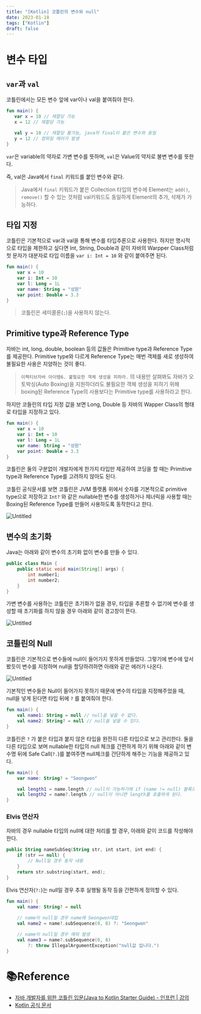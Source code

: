```yaml
---
title: "[Kotlin] 코틀린의 변수와 null"
date: 2023-01-18
tags: ["Kotlin"]
draft: false
---
```

# 변수 타입

## `var`과 `val`

코틀린에서는 모든 변수 앞에 var이나 val을 붙여줘야 한다.

```kotlin
fun main() {
   var x = 10 // 재할당 가능
   x = 12 // 재할당 가능

   val y = 10 // 재할당 불가능, java의 final이 붙은 변수와 동일
   y = 12 // 컴파일 에러가 발생
}
```

`var`은 variable의 약자로 가변 변수를 뜻하며, `val`은 Value의 약자로 불변 변수를 뜻한다.

즉, val은 Java에서 `final` 키워드를 붙인 변수와 같다.

> Java에서 `final` 키워드가 붙은 Collection 타입의 변수에 Element는 `add()`, `remove()` 할 수 있는 것처럼 val키워드도 동일하게 Element의 추가, 삭제가 가능하다.
>

## 타입 지정

코틀린은 기본적으로 var과 val을 통해 변수를 타입추론으로 사용한다. 하지만 명시적으로 타입을 제한하고 싶다면 Int, String, Double과 같이 자바의 Warpper Class처럼 첫 문자가 대분자로 타입 이름을 `var i: Int = 10` 와 같이 붙여주면 된다.

```kotlin
fun main() {
    var x = 10
    var i: Int = 10
    var l: Long = 1L
    var name: String = "성원"
    var point: Double = 3.3
}
```

> 코틀린은 세미콜론(`;`)을 사용하지 않는다.
>

## Primitive type과 Reference Type

자바는 int, long, double, boolean 등의 값들은 Primitive type과 Reference Type를 제공한다. Primitive type와 다르게 Reference Type는 매번 객체를 새로 생성하여 불필요한 사용은 지양하는 것이 좋다.

> `이펙티브자바 아이템6. 불필요한 객체 생성을 피하라.` 의 내용만 살펴봐도 자바가 오토박싱(Auto Boxing)을 지원하더라도 불필요한 객체 생성을 피하기 위해 boxing된 Reference Type의 사용보다는 Primitive type를 사용하라고 한다.
>

하지만 코들린의 타입 지정 값을 보면 Long, Double 등 자바의 Wapper Class의 형태로 타입을 지정하고 있다.

```kotlin
fun main() {
    var x = 10
    var i: Int = 10
    var l: Long = 1L
    var name: String = "성원"
    var point: Double = 3.3
}
```

코틀린은 둘의 구분없이 개발자에게 한가지 타입만 제공하여 코딩을 할 때는 Primitive type과 Reference Type를 고려하지 않아도 된다.

코틀린 공식문서를 보면 코틀린은 JVM 플랫폼 위에서 숫자를 기본적으로 primitive type으로 저장하고 `Int?` 와 같은 nullable한 변수를 생성하거나 제너릭을 사용할 때는 Boxing된 Reference Type를 만들어 사용하도록 동작한다고 한다.

![Untitled](https://s3-us-west-2.amazonaws.com/secure.notion-static.com/f92e63b0-e942-4e38-9658-9cc36473ae61/Untitled.png)

## 변수의 초기화

Java는 아래와 같이 변수의 초기화 없이 변수를 만들 수 있다.

```java
public class Main {
    public static void main(String[] args) {
        int number1;
        int number2;
    }
}
```

가변 변수를 사용하는 코틀린은 초기화가 없을 경우, 타입을 추론할 수 없기에 변수를 생성할 때 초기화를 하지 않을 경우 아래와 같이 경고창이 뜬다.

![Untitled](https://s3-us-west-2.amazonaws.com/secure.notion-static.com/5df594fc-83de-4da1-91bd-87147bfc9e20/Untitled.png)

## 코틀린의 Null

코틀린은 기본적으로 변수들에 null이 들어가지 못하게 만들었다. 그렇기에 변수에 앞서 봤듯이 변수를 지정하며 null을 할당하려하면 아래와 같은 에러가 나온다.

![Untitled](https://s3-us-west-2.amazonaws.com/secure.notion-static.com/9dbe67f7-4605-4e88-9e0b-25cd7ec22072/Untitled.png)

기본적인 변수들은 Null이 들어가지 못하기 때문에 변수의 타입을 지정해주었을 때, null을 넣게 된다면 타입 뒤에 `?` 를 붙여줘야 한다.

```kotlin
fun main() {
    val name1: String = null // null을 넣을 수 없다.
    val name2: String? = null // null을 넣을 수 있다.
}
```

코틀린은 `?` 가 붙은 타입과 붙지 않은 타입을 완전히 다른 타입으로 보고 관리한다. 둘을 다른 타입으로 보며 nullable한 타입의 null 체크를 간편하게 하기 위해 아래와 같이 변수명 뒤에 Safe Call(`?.`)를 붙여주면 null체크를 간단하게 해주는 기능을 제공하고 있다.

```kotlin
fun main() {
    var name: String? = "Seongwon"

    val length1 = name.length // null이 가능하기에 if (name != null) 블록으로 묶어야만 실행 가능하다.
    val length2 = name?.length // null이 아니면 length를 호출하게 된다.
}
```

### Elvis 연산자

자바의 경우 nullable 타입의 null에 대한 처리를 할 경우, 아래와 같이 코드를 작성해야 한다.

```kotlin
public String nameSubSeq(String str, int start, int end) {
    if (str == null) {
        // Null일 경우 동작 내용
    }
    return str.substring(start, end);
}
```

Elvis 연산자(`?:`)는 null일 경우 추후 실행될 동작 등을 간편하게 정의할 수 있다.

```kotlin
fun main() {
    val name: String? = null
    
    // name이 null일 경우 name에 Seongwon대입
    val name2 = name?.subSequence(0, 8) ?: "Seongwon"

    // name이 null일 경우 예외 발생
    val name3 = name?.subSequence(0, 8)
        ?: throw IllegalArgumentException("null값 입니다.")
}
```

# 📚Reference
- [자바 개발자를 위한 코틀린 입문(Java to Kotlin Starter Guide) - 인프런 | 강의](https://www.inflearn.com/course/java-to-kotlin/dashboard)
- [Kotlin 공식 문서](https://kotlinlang.org/docs/numbers.html#numbers-representation-on-the-jvm)
